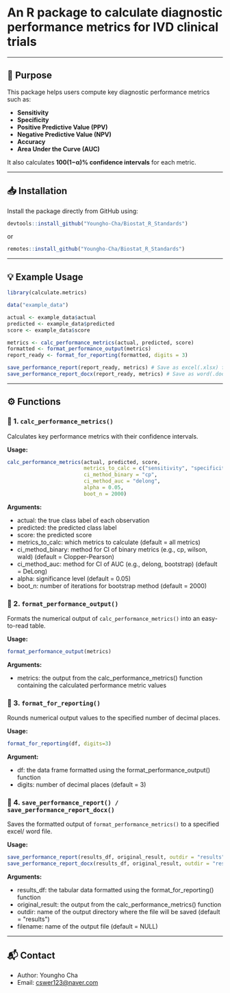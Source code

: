 # An R package to calculate diagnostic performance metrics for IVD clinical trials

---

## 🎯 Purpose

This package helps users compute key diagnostic performance metrics such as:

- **Sensitivity**
- **Specificity**
- **Positive Predictive Value (PPV)**
- **Negative Predictive Value (NPV)**
- **Accuracy**
- **Area Under the Curve (AUC)**

It also calculates **100(1−α)% confidence intervals** for each metric.

---

## 📥 Installation

Install the package directly from GitHub using:

```r
devtools::install_github("Youngho-Cha/Biostat_R_Standards")
```

or

```r
remotes::install_github("Youngho-Cha/Biostat_R_Standards")
```

---

## 💡 Example Usage

```r
library(calculate.metrics)

data("example_data")

actual <- example_data$actual
predicted <- example_data$predicted
score <- example_data$score

metrics <- calc_performance_metrics(actual, predicted, score)
formatted <- format_performance_output(metrics)
report_ready <- format_for_reporting(formatted, digits = 3)

save_performance_report(report_ready, metrics) # Save as excel(.xlsx) file
save_performance_report_docx(report_ready, metrics) # Save as word(.docx) file
```

---

## ⚙️ Functions

### 🔹 1. `calc_performance_metrics()`

Calculates key performance metrics with their confidence intervals.

**Usage:**
```r
calc_performance_metrics(actual, predicted, score, 
                         metrics_to_calc = c("sensitivity", "specificity", "ppv", "npv", "accuracy", "auc"), 
                         ci_method_binary = "cp",
                         ci_method_auc = "delong", 
                         alpha = 0.05, 
                         boot_n = 2000)
```

**Arguments:**
* actual: the true class label of each observation
* predicted: the predicted class label
* score: the predicted score
* metrics_to_calc: which metrics to calculate (default = all metrics)
* ci_method_binary: method for CI of binary metrics (e.g., cp, wilson, wald) (default = Clopper-Pearson)
* ci_method_auc: method for CI of AUC (e.g., delong, bootstrap) (default = DeLong)
* alpha: significance level (default = 0.05)
* boot_n: number of iterations for bootstrap method (default = 2000)

### 🔹 2. `format_performance_output()`

Formats the numerical output of `calc_performance_metrics()` into an easy-to-read table.

**Usage:**
```r
format_performance_output(metrics)
```

**Arguments:**
* metrics: the output from the calc_performance_metrics() function containing the calculated performance metric values

### 🔹 3. `format_for_reporting()`

Rounds numerical output values to the specified number of decimal places.

**Usage:**
```r
format_for_reporting(df, digits=3)
```

**Argument:**
* df: the data frame formatted using the format_performance_output() function
* digits: number of decimal places (default = 3)

### 🔹 4. `save_performance_report() / save_performance_report_docx()`

Saves the formatted output of `format_performance_metrics()` to a specified excel/ word file.

**Usage:**
```r
save_performance_report(results_df, original_result, outdir = "results", filename = NULL)
save_performance_report_docx(results_df, original_result, outdir = "results", filename = NULL)
```

**Arguments:**
* results_df: the tabular data formatted using the format_for_reporting() function
* original_result: the output from the calc_performance_metrics() function
* outdir: name of the output directory where the file will be saved (default = "results")
* filename: name of the output file (default = NULL)
  
---

## 📬 Contact

* Author: Youngho Cha
* Email: cswer123@naver.com
